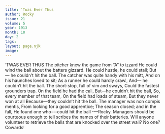 ```yaml
---
title: ‘Twas Ever Thus
author: Rocky
issue: 21
volume: 5
year: 1913
month: 10
day: 2
tags:
layout: page.njk
image:
---
```

‘TWAS EVER THUS    The pitcher knew the game from “A” to izzard    He could wind the ball about the batters gizzard.    He could hustle, he could stall;    But— he couldn't hit the ball.    The catcher was quite handy with his mitt,    And on his haunches loved to sit;    As a runner he could hardly crawl,    And— he couldn’t hit the ball.    The short-stop, full of vim and sways,    Could the fastest grounders trap.    On the field he had the call,    But—he couldn’t hit the ball,    So, every member of that team,    On the field had loads of steam,    But they never won at all    Because—they couldn’t hit the ball.    The manager was non compis mentis,    From looking for a good apprentice;    The season closed; and in the fall,    He found one who---could hit the ball     -—Rocky.       Managers should be courteous enough to tell scribes the names of their batteries.      Will anyone volunteer to retrieve the balls that are knocked over the street wall? No one? Cowards!




